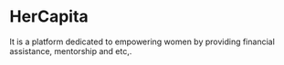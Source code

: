 # HerCapita
It is a platform dedicated to empowering women by providing financial assistance, mentorship and etc,.
